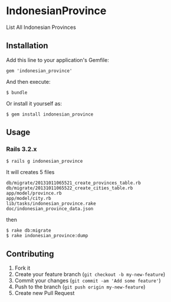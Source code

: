 # IndonesianProvince

List All Indonesian Provinces

## Installation

Add this line to your application's Gemfile:

    gem 'indonesian_province'

And then execute:

    $ bundle

Or install it yourself as:

    $ gem install indonesian_province

## Usage

### Rails 3.2.x

	$ rails g indonesian_province

It will creates 5 files

	db/migrate/20131011065521_create_provinces_table.rb
	db/migrate/20131011065522_create_cities_table.rb
	app/model/province.rb
	app/model/city.rb
	lib/tasks/indonesian_province.rake
	doc/indonesian_province_data.json

then

	$ rake db:migrate
	$ rake indonesian_province:dump
 

## Contributing

1. Fork it
2. Create your feature branch (`git checkout -b my-new-feature`)
3. Commit your changes (`git commit -am 'Add some feature'`)
4. Push to the branch (`git push origin my-new-feature`)
5. Create new Pull Request
